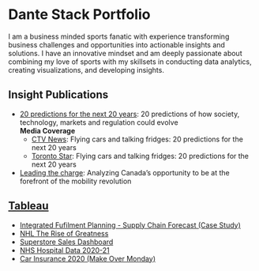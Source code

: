 # Dante Stack Portfolio
I am a business minded sports fanatic with experience transforming business challenges and opportunities into actionable insights and solutions. I have an innovative mindset and am deeply passionate about combining my love of sports with my skillsets in conducting data analytics, creating visualizations, and developing insights.

## Insight Publications
- [20 predictions for the next 20 years](https://kpmg.com/ca/en/home/market-insights/predictions.html](https://kpmg.com/ca/en/home/insights/2022/01/20-predictions-why-it-should-matter-to-boards.html)): 20 predictions of how society, technology, markets and regulation could evolve <br />
**Media Coverage**
  * [CTV News](https://www.ctvnews.ca/sci-tech/flying-cars-and-talking-fridges-20-predictions-for-the-next-20-years-1.5667731): Flying cars and talking fridges: 20 predictions for the next 20 years
  * [Toronto Star](https://www.thestar.com/business/mars/opinion-20-years-20-predictions-how-canada-s-future-is-linked-to-technology/article_9b9a31cd-a2d3-566b-9a83-c1ea4ea80024.html): Flying cars and talking fridges: 20 predictions for the next 20 years
- [Leading the charge](https://kpmg.com/ca/en/home/insights/2022/05/leading-the-charge.html): Analyzing Canada’s opportunity to be at the forefront of the mobility revolution

## [Tableau](https://public.tableau.com/app/profile/dante.stack) 
- [Integrated Fufilment Planning - Supply Chain Forecast (Case Study)](https://public.tableau.com/app/profile/dante.stack/viz/IntegratedFufilmentPlanning-SupplyChainForecast/AugustandSeptemberForecastOverview)
- [NHL The Rise of Greatness](https://public.tableau.com/app/profile/dante.stack/viz/NHLTheRiseofGreatness/HomePage)
- [Superstore Sales Dashboard](https://public.tableau.com/app/profile/dante.stack/viz/SuperstoreSalesFinal_16740131059040/SalesOverview)
- [NHS Hospital Data 2020-21](https://public.tableau.com/app/profile/dante.stack/viz/NHSHospitalData2020-21Final/NHSHospitalDashboard)
- [Car Insurance 2020 (Make Over Monday)](https://public.tableau.com/app/profile/dante.stack/viz/CarInsuranceMakeoverMonday2020W20_16737573490600/Dashboard1)

